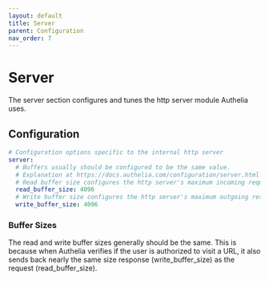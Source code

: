 ```yaml
---
layout: default
title: Server
parent: Configuration
nav_order: 7
---
```


# Server

The server section configures and tunes the http server module Authelia uses.

## Configuration

```yaml
# Configuration options specific to the internal http server
server:
  # Buffers usually should be configured to be the same value.
  # Explanation at https://docs.authelia.com/configuration/server.html
  # Read buffer size configures the http server's maximum incoming request size in bytes.
  read_buffer_size: 4096
  # Write buffer size configures the http server's maximum outgoing response size in bytes.
  write_buffer_size: 4096
```

### Buffer Sizes

The read and write buffer sizes generally should be the same. This is because when Authelia verifies 
if the user is authorized to visit a URL, it also sends back nearly the same size response 
(write_buffer_size) as the request (read_buffer_size).
